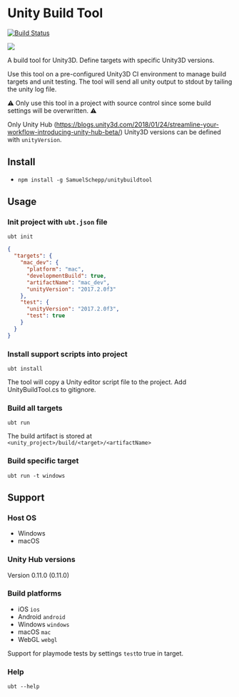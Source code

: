# Unity Build Tool

[![Build Status](https://travis-ci.com/SamuelSchepp/unitybuildtool.svg?token=mPf4pp97WLfBs1nzWpsV&branch=master)](https://travis-ci.com/SamuelSchepp/unitybuildtool)

![](https://user-images.githubusercontent.com/11752441/35460637-00360bec-02e5-11e8-9a6e-b9381afc686d.png)

A build tool for Unity3D. Define targets with specific Unity3D versions.

Use this tool on a pre-configured Unity3D CI environment to manage build targets and unit testing. The tool will send all unity output to stdout by tailing the unity log file.

:warning: Only use this tool in a project with source control since some build settings will be overwritten. :warning:

Only Unity Hub (https://blogs.unity3d.com/2018/01/24/streamline-your-workflow-introducing-unity-hub-beta/) Unity3D versions can be defined with `unityVersion`.

## Install

* `npm install -g SamuelSchepp/unitybuildtool`

## Usage

### Init project with `ubt.json` file

`ubt init`

```json
{
  "targets": {
    "mac_dev": {
      "platform": "mac",
      "developmentBuild": true,
      "artifactName": "mac_dev",
      "unityVersion": "2017.2.0f3"
    },
    "test": {
      "unityVersion": "2017.2.0f3",
      "test": true
    }
  }
}
```

### Install support scripts into project

`ubt install`

The tool will copy a Unity editor script file to the project.
Add UnityBuildTool.cs to gitignore.

### Build all targets

`ubt run`

The build artifact is stored at `<unity_project>/build/<target>/<artifactName>`

### Build specific target

`ubt run -t windows`

## Support 

### Host OS

* Windows
* macOS

### Unity Hub versions

Version 0.11.0 (0.11.0)

### Build platforms

* iOS `ios`
* Android `android`
* Windows `windows`
* macOS `mac`
* WebGL `webgl`

Support for playmode tests by settings `test`to true in target.

### Help

`ubt --help`
